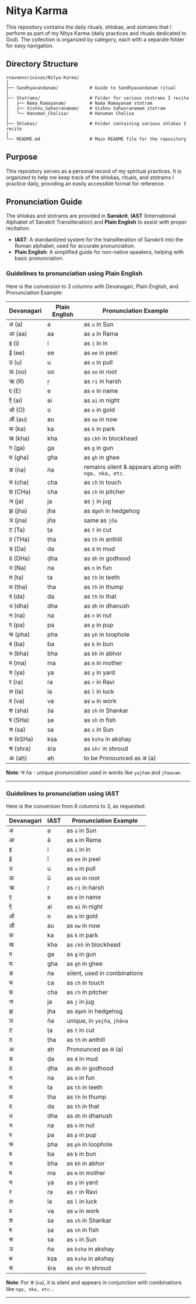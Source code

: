 # Nitya Karma

This repository contains the daily rituals, shlokas, and stotrams that I perform as part of my Nitya Karma (daily practices and rituals dedicated to God). The collection is organized by category, each with a separate folder for easy navigation.

## Directory Structure

```
rnaveensrinivas/Nitya-Karma/
│
├── Sandhyavandanam/            # Guide to Sandhyavandanam ritual
│
├── Stotrams/                   # Folder for various stotrams I recite
│   ├── Nama_Ramayanam/         # Nama Ramayanam stotram
│   ├── Vishnu_Sahasranamam/    # Vishnu Sahasranamam stotram
│   └── Hanuman_Chalisa/        # Hanuman Chalisa
│
├── Shlokas/                    # Folder containing various shlokas I recite
│
└── README.md                   # Main README file for the repository
```

## Purpose

This repository serves as a personal record of my spiritual practices. It is organized to help me keep track of the shlokas, rituals, and stotrams I practice daily, providing an easily accessible format for reference.

## Pronunciation Guide

The shlokas and stotrams are provided in **Sanskrit**, **IAST** (International Alphabet of Sanskrit Transliteration) and **Plain English** to assist with proper recitation.

- **IAST**: A standardized system for the transliteration of Sanskrit into the Roman alphabet, used for accurate pronunciation.
- **Plain English**: A simplified guide for non-native speakers, helping with basic pronunciation.

### **Guidelines to pronunciation using Plain English**

Here is the conversion to 3 columns with Devanagari, Plain English, and Pronunciation Example:

| **Devanagari** | **Plain English** | **Pronunciation Example** |
|----------------|-------------------|---------------------------|
| अ (a)          | a                 | as `u` in Sun             |
| आ (aa)         | aa                | as `a` in Rama            |
| इ (i)          | i                 | as `i` in in              |
| ई (ee)         | ee                | as `ee` in peel           |
| उ (u)          | u                 | as `u` in pull            |
| ऊ (oo)         | oo                | as `oo` in root           |
| ऋ (R)          | ṛ                 | as `ri` in harsh          |
| ए (E)          | e                 | as `e` in name            |
| ऐ (ai)         | ai                | as `ai` in night          |
| ओ (O)          | o                 | as `o` in gold            |
| औ (au)         | au                | as `ow` in now            |
| क (ka)         | ka                | as `k` in park            |
| ख (kha)        | kha               | as `ckh` in blockhead     |
| ग (ga)         | ga                | as `g` in gun             |
| घ (gha)        | gha               | as `gh` in ghee           |
| ङ (ṅa)         | ṅa                | remains silent & appears along with `nga, nka, etc.` |
| च (cha)        | cha               | as `ch` in touch          |
| छ (CHa)        | cha               | as `ch` in pitcher        |
| ज (ja)         | ja                | as `j` in jug             |
| झ (jha)        | jha               | as `dgeh` in hedgehog     |
| ञ (jna)        | jña               | same as `jña`             |
| ट (Ta)         | ṭa                | as `t` in cut             |
| ठ (THa)        | ṭha               | as `th` in anthill        |
| ड (Da)         | da                | as `d` in mud             |
| ढ (DHa)        | ḍha               | as `dh` in godhood        |
| न (Na)         | na                | as `n` in fun             |
| त (ta)         | ta                | as `th` in teeth          |
| थ (tha)        | tha               | as `th` in thump          |
| द (da)         | da                | as `th` in that           |
| ध (dha)        | dha               | as `dh` in dhanush        |
| न (na)         | na                | as `n` in nut             |
| प (pa)         | pa                | as `p` in pup             |
| फ (pha)        | pha               | as `ph` in loophole       |
| ब (ba)         | ba                | as `b` in bun             |
| भ (bha)        | bha               | as `bh` in abhor          |
| म (ma)         | ma                | as `m` in mother          |
| य (ya)         | ya                | as `y` in yard            |
| र (ra)         | ra                | as `r` in Ravi            |
| ल (la)         | la                | as `l` in luck            |
| व (va)         | va                | as `w` in work            |
| श (sha)        | śa                | as `sh` in Shankar        |
| ष (SHa)        | ṣa                | as `sh` in fish           |
| स (sa)         | sa                | as `s` in Sun             |
| क्ष (kSHa)      | kṣa               | as `ksha` in akshay       |
| श्र (shra)      | śra               | as `shr` in shroud        |
| अः (aḥ)        | aḥ                | to be Pronounced as अ (a) |

**Note**: ज ña - unique pronunciation used in words like `yajñam` and `jñaanam`.

---

### **Guidelines to pronunciation using IAST**
Here is the conversion from 6 columns to 3, as requested:

| **Devanagari** | **IAST** | **Pronunciation Example** |
|----------------|----------|---------------------------|
| अ              | a        | as `u` in Sun             |
| आ              | ā        | as `a` in Rama            |
| इ              | i        | as `i` in in              |
| ई              | ī        | as `ee` in peel           |
| उ              | u        | as `u` in pull            |
| ऊ              | ū        | as `oo` in root           |
| ऋ              | ṛ        | as `ri` in harsh          |
| ए              | e        | as `e` in name            |
| ऐ              | ai       | as `ai` in night          |
| ओ              | o        | as `o` in gold            |
| औ              | au       | as `ow` in now            |
| क              | ka       | as `k` in park            |
| ख              | kha      | as `ckh` in blockhead     |
| ग              | ga       | as `g` in gun             |
| घ              | gha      | as `gh` in ghee           |
| ङ              | ṅa       | silent, used in combinations |
| च              | ca       | as `ch` in touch          |
| छ              | cha      | as `ch` in pitcher        |
| ज              | ja       | as `j` in jug             |
| झ              | jha      | as `dgeh` in hedgehog     |
| ञ              | ña       | unique, in `yajña`, `jñāna` |
| ट              | ṭa       | as `t` in cut             |
| ठ              | ṭha      | as `th` in anthill        |
| अः             | aḥ       | Pronounced as अ (a)       |
| ड              | ḍa       | as `d` in mud             |
| ढ              | ḍha      | as `dh` in godhood        |
| न              | na       | as `n` in fun             |
| त              | ta       | as `th` in teeth          |
| थ              | tha      | as `th` in thump          |
| द              | da       | as `th` in that           |
| ध              | dha      | as `dh` in dhanush        |
| न              | na       | as `n` in nut             |
| प              | pa       | as `p` in pup             |
| फ              | pha      | as `ph` in loophole       |
| ब              | ba       | as `b` in bun             |
| भ              | bha      | as `bh` in abhor          |
| म              | ma       | as `m` in mother          |
| य              | ya       | as `y` in yard            |
| र              | ra       | as `r` in Ravi            |
| ल              | la       | as `l` in luck            |
| व              | va       | as `w` in work            |
| श              | śa       | as `sh` in Shankar        |
| ष              | ṣa       | as `sh` in fish           |
| स              | sa       | as `s` in Sun             |
| ञ              | ña       | as `ksha` in akshay       |
| क्ष             | kṣa      | as `ksha` in akshay       |
| श्र             | śra      | as `shr` in shroud        |

**Note**: For ङ (`ṅa`), it is silent and appears in conjunction with combinations like `nga, nka, etc.`.

---
